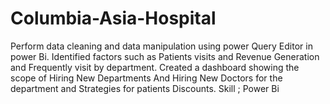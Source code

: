 # Columbia-Asia-Hospital
Perform data cleaning and data manipulation using power Query Editor in power Bi. Identified factors such as Patients visits and Revenue Generation and Frequently visit by department. Created a dashboard showing the scope of Hiring New Departments And Hiring New Doctors for the department and Strategies for patients Discounts. Skill ; Power Bi
